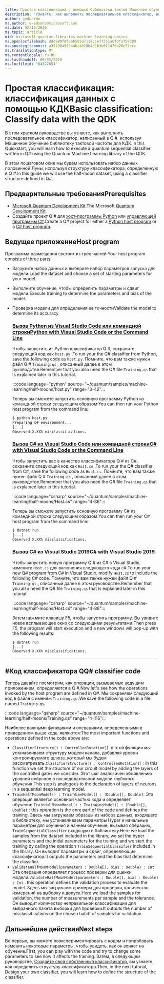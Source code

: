 ```yaml
---
title: Простая классификация с помощью библиотеки тактов Машинное обучение
description: 'Узнайте, как выполнить последовательное классификатор, написанный в Q # с помощью библиотеки Машинное обучениеа тактовой частоты для Microsoft КДК.'
author: geduardo
ms.author: v-edsanc@microsoft.com
ms.date: 02/16/2020
ms.topic: article
uid: microsoft.quantum.libraries.machine-learning.basics
ms.openlocfilehash: ddd889fdfabb505d7118c1eff551a6fbfa757309
ms.sourcegitcommit: a35498492044be4018b4d1b3b611d70a20e77ecc
ms.translationtype: MT
ms.contentlocale: ru-RU
ms.lasthandoff: 06/03/2020
ms.locfileid: "84327651"
---
```

# <a name="basic-classification-classify-data-with-the-qdk"></a><span data-ttu-id="8c062-103">Простая классификация: классификация данных с помощью КДК</span><span class="sxs-lookup"><span data-stu-id="8c062-103">Basic classification: Classify data with the QDK</span></span>

<span data-ttu-id="8c062-104">В этом кратком руководстве вы узнаете, как выполнить последовательное классификатор, написанный в Q #, используя Машинное обучение библиотеку тактовой частоты для КДК.</span><span class="sxs-lookup"><span data-stu-id="8c062-104">In this Quickstart, you will learn how to execute a quantum sequential classifier written in Q# using the Quantum Machine Learning library of the QDK.</span></span> 

<span data-ttu-id="8c062-105">В этом пошаговом окне мы будем использовать набор данных половинной Луны, используя структуру классификатора, определенную в Q #.</span><span class="sxs-lookup"><span data-stu-id="8c062-105">In this guide we will use the half-moon dataset, using a classifier structure defined in Q#.</span></span>

## <a name="prerequisites"></a><span data-ttu-id="8c062-106">Предварительные требования</span><span class="sxs-lookup"><span data-stu-id="8c062-106">Prerequisites</span></span>

- <span data-ttu-id="8c062-107">[Microsoft Quantum Development Kit](xref:microsoft.quantum.install).</span><span class="sxs-lookup"><span data-stu-id="8c062-107">The Microsoft [Quantum Development Kit](xref:microsoft.quantum.install).</span></span>
- <span data-ttu-id="8c062-108">Создайте проект Q # для [хост-программы Python](xref:microsoft.quantum.install.python) или [управляющей программы C#](xref:microsoft.quantum.install.cs).</span><span class="sxs-lookup"><span data-stu-id="8c062-108">Create a Q# project for either a [Python host program](xref:microsoft.quantum.install.python) or a [C# host program](xref:microsoft.quantum.install.cs).</span></span>

## <a name="host-program"></a><span data-ttu-id="8c062-109">Ведущее приложение</span><span class="sxs-lookup"><span data-stu-id="8c062-109">Host program</span></span>

<span data-ttu-id="8c062-110">Программа размещения состоит из трех частей:</span><span class="sxs-lookup"><span data-stu-id="8c062-110">Your host program consists of three parts:</span></span>

- <span data-ttu-id="8c062-111">Загрузите набор данных и выберите набор параметров запуска для модели.</span><span class="sxs-lookup"><span data-stu-id="8c062-111">Load the dataset and choose a set of starting parameters for your model.</span></span>
- <span data-ttu-id="8c062-112">Выполните обучение, чтобы определить параметры и сдвиг модели.</span><span class="sxs-lookup"><span data-stu-id="8c062-112">Execute training to determine the parameters and bias of the model.</span></span>
- <span data-ttu-id="8c062-113">Проверка модели для определения ее точности</span><span class="sxs-lookup"><span data-stu-id="8c062-113">Validate the model to determine its accuracy</span></span>

    ### <a name="python-with-visual-studio-code-or-the-command-line"></a>[<span data-ttu-id="8c062-114">Вызов Python из Visual Studio Code или командной строки</span><span class="sxs-lookup"><span data-stu-id="8c062-114">Python with Visual Studio Code or the Command Line</span></span>](#tab/tabid-python)

    <span data-ttu-id="8c062-115">Чтобы запустить из Python классификатор Q #, сохраните следующий код как `host.py` .</span><span class="sxs-lookup"><span data-stu-id="8c062-115">To run your the Q# classifier from Python, save the following code as `host.py`.</span></span> <span data-ttu-id="8c062-116">Помните, что вам также нужен файл Q # `Training.qs` , описанный далее в этом руководстве.</span><span class="sxs-lookup"><span data-stu-id="8c062-116">Remember that you also need the Q# file `Training.qs` that is explained later in this tutorial.</span></span>

    :::code language="python" source="~/quantum/samples/machine-learning/half-moons/host.py" range="3-42":::

    <span data-ttu-id="8c062-117">Теперь вы сможете запустить основную программу Python из командной строки следующим образом:</span><span class="sxs-lookup"><span data-stu-id="8c062-117">You can then run your Python host program from the command line:</span></span>

    ```bash
    $ python host.py
    Preparing Q# environment...
    [...]
    Observed X.XX% misclassifications.
    ```

    ### <a name="c-with-visual-studio-code-or-the-command-line"></a>[<span data-ttu-id="8c062-118">Вызов C# из Visual Studio Code или командной строки</span><span class="sxs-lookup"><span data-stu-id="8c062-118">C# with Visual Studio Code or the Command Line</span></span>](#tab/tabid-csharp)

    <span data-ttu-id="8c062-119">Чтобы запустить вас в качестве классификатора Q # из C#, сохраните следующий код как `Host.cs` .</span><span class="sxs-lookup"><span data-stu-id="8c062-119">To run your the Q# classifier from C#, save the following code as `Host.cs`.</span></span> <span data-ttu-id="8c062-120">Помните, что вам также нужен файл Q # `Training.qs` , описанный далее в этом руководстве.</span><span class="sxs-lookup"><span data-stu-id="8c062-120">Remember that you also need the Q# file `Training.qs` that is explained later in this tutorial.</span></span>

    :::code language="csharp" source="~/quantum/samples/machine-learning/half-moons/Host.cs" range="4-86":::

    <span data-ttu-id="8c062-121">Теперь вы сможете запустить основную программу C# из командной строки следующим образом:</span><span class="sxs-lookup"><span data-stu-id="8c062-121">You can then run your C# host program from the command line:</span></span>

    ```bash
    $ dotnet run
    [...]
    Observed X.XX% misclassifications.
    ```

    ### <a name="c-with-visual-studio-2019"></a>[<span data-ttu-id="8c062-122">Вызов C# из Visual Studio 2019</span><span class="sxs-lookup"><span data-stu-id="8c062-122">C# with Visual Studio 2019</span></span>](#tab/tabid-vs2019)

    <span data-ttu-id="8c062-123">Чтобы запустить новую программу Q # из C# в Visual Studio, измените `Host.cs` для включения следующего кода c#.</span><span class="sxs-lookup"><span data-stu-id="8c062-123">To run your new Q# program from C# in Visual Studio, modify `Host.cs` to include the following C# code.</span></span> <span data-ttu-id="8c062-124">Помните, что вам также нужен файл Q # `Training.qs` , описанный далее в этом руководстве.</span><span class="sxs-lookup"><span data-stu-id="8c062-124">Remember that you also need the Q# file `Training.qs` that is explained later in this tutorial.</span></span>

    :::code language="csharp" source="~/quantum/samples/machine-learning/half-moons/Host.cs" range="4-86":::

    <span data-ttu-id="8c062-125">Затем нажмите клавишу F5, чтобы запустить программу. Вы увидите новое всплывающее окно со следующими результатами:</span><span class="sxs-lookup"><span data-stu-id="8c062-125">Then press F5, the program will start execution and a new windows will pop-up with the following results:</span></span> 

    ```bash
    $ dotnet run
    [...]
    Observed X.XX% misclassifications.
    ```
    ***

## <a name="q-classifier-code"></a><span data-ttu-id="8c062-126">\#Код классификатора Q</span><span class="sxs-lookup"><span data-stu-id="8c062-126">Q\# classifier code</span></span>

<span data-ttu-id="8c062-127">Теперь давайте посмотрим, как операции, вызываемые ведущим приложением, определяются в Q #.</span><span class="sxs-lookup"><span data-stu-id="8c062-127">Now let's see how the operations invoked by the host program are defined in Q#.</span></span>
<span data-ttu-id="8c062-128">Мы сохраняем следующий код в файле с именем `Training.qs` .</span><span class="sxs-lookup"><span data-stu-id="8c062-128">We save the following code in a file named `Training.qs`.</span></span>

:::code language="qsharp" source="~/quantum/samples/machine-learning/half-moons/Training.qs" range="4-116":::

<span data-ttu-id="8c062-129">Наиболее важными функциями и операциями, определенными в приведенном выше коде, являются:</span><span class="sxs-lookup"><span data-stu-id="8c062-129">The most important functions and operations defined in the code above are:</span></span>

- <span data-ttu-id="8c062-130">`ClassifierStructure() : ControlledRotation[]`. в этой функции мы устанавливаем структуру модели канала, добавляя уровни контролируемого шлюза, который мы будем рассматривать.</span><span class="sxs-lookup"><span data-stu-id="8c062-130">`ClassifierStructure() : ControlledRotation[]` : in this function we set the structure of our circuit model by adding the layers of the controlled gates we consider.</span></span> <span data-ttu-id="8c062-131">Этот шаг аналогичен объявлению уровней нейронов в последовательной модели глубокого обучения.</span><span class="sxs-lookup"><span data-stu-id="8c062-131">This step is analogous to the declaration of layers of neurons in a sequential deep learning model.</span></span>
- <span data-ttu-id="8c062-132">`TrainHalfMoonModel() : TrainWineModel() : (Double[], Double)`: Эта операция является основной частью кода и определяет обучение.</span><span class="sxs-lookup"><span data-stu-id="8c062-132">`TrainHalfMoonModel() : TrainWineModel() : (Double[], Double)` : this operation is the core part of the code and defines the training.</span></span> <span data-ttu-id="8c062-133">Здесь мы загружаем образцы из набора данных, входящего в библиотеку, мы устанавливаем параметры Hyper и начальные параметры для обучения и начнем обучение, вызывая операцию, `TrainSequentialClassifier` входящую в библиотеку.</span><span class="sxs-lookup"><span data-stu-id="8c062-133">Here we load the samples from the dataset included in the library, we set the hyper parameters and the initial parameters for the training and we start the training by calling the operation `TrainSequentialClassifier` included in the library.</span></span> <span data-ttu-id="8c062-134">Он выводит параметры и сдвиг, определяющие классификатор.</span><span class="sxs-lookup"><span data-stu-id="8c062-134">It outputs the parameters and the bias that determine the classifier.</span></span>
- <span data-ttu-id="8c062-135">`ValidateHalfMoonModel(parameters : Double[], bias : Double) : Int`: Эта операция определяет процесс проверки для оценки модели.</span><span class="sxs-lookup"><span data-stu-id="8c062-135">`ValidateHalfMoonModel(parameters : Double[], bias : Double) : Int` : this operation defines the validation process to evaluate the model.</span></span> <span data-ttu-id="8c062-136">Здесь мы загружаем примеры для проверки, количество измерений на выборку и допуск.</span><span class="sxs-lookup"><span data-stu-id="8c062-136">Here we load the samples for validation, the number of measurements per sample and the tolerance.</span></span> <span data-ttu-id="8c062-137">Он выводит количество неправильной классификации для выбранного пакета выборки для проверки.</span><span class="sxs-lookup"><span data-stu-id="8c062-137">It outputs the number of misclassifications on the chosen batch of samples for validation.</span></span>

## <a name="next-steps"></a><span data-ttu-id="8c062-138">Дальнейшие действия</span><span class="sxs-lookup"><span data-stu-id="8c062-138">Next steps</span></span>

<span data-ttu-id="8c062-139">Во первых, вы можете поэкспериментировать с кодом и попробовать изменить некоторые параметры, чтобы увидеть, как он влияет на обучение.</span><span class="sxs-lookup"><span data-stu-id="8c062-139">First, you can play with the code and try to change some parameters to see how it affects the training.</span></span> <span data-ttu-id="8c062-140">Затем, в следующем руководстве, [Создайте свой собственный классификатор](xref:microsoft.quantum.libraries.machine-learning.design), вы узнаете, как определить структуру классификатора.</span><span class="sxs-lookup"><span data-stu-id="8c062-140">Then, in the next tutorial, [Design your own classifier](xref:microsoft.quantum.libraries.machine-learning.design),  you will learn how to define the structure of the classifier.</span></span>
